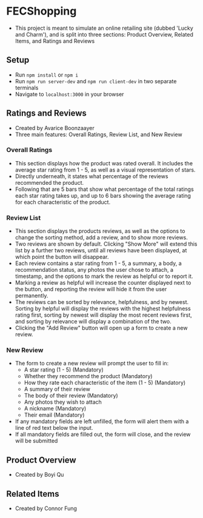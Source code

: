 # FECShopping
 - This project is meant to simulate an online retailing site (dubbed 'Lucky and Charm'), and is split into three sections: Product Overview, Related Items, and Ratings and Reviews

## Setup
 - Run `npm install` or `npm i`
 - Run `npm run server-dev` and `npm run client-dev` in two separate terminals
 - Navigate to `localhost:3000` in your browser

## Ratings and Reviews
 - Created by Avarice Boonzaayer
 - Three main features: Overall Ratings, Review List, and New Review

### Overall Ratings
 - This section displays how the product was rated overall. It includes the average star rating from 1 - 5, as well as a visual representation of stars.
 - Directly underneath, it states what percentage of the reviews recommended the product.
 - Following that are 5 bars that show what percentage of the total ratings each star rating takes up, and up to 6 bars showing the average rating for each characteristic of the product.

### Review List
 - This section displays the products reviews, as well as the options to change the sorting method, add a review, and to show more reviews.
 - Two reviews are shown by default. Clicking "Show More" will extend this list by a further two reviews, until all reviews have been displayed, at which point the button will disappear.
 - Each review contains a star rating from 1 - 5, a summary, a body, a recommendation status, any photos the user chose to attach, a timestamp, and the options to mark the review as helpful or to report it.
 - Marking a review as helpful will increase the counter displayed next to the button, and reporting the review will hide it from the user permanently.
 - The reviews can be sorted by relevance, helpfulness, and by newest. Sorting by helpful will display the reviews with the highest helpfulness rating first, sorting by newest will display the most recent reviews first, and sorting by relevance will display a combination of the two.
 - Clicking the "Add Review" button will open up a form to create a new review.

### New Review
 - The form to create a new review will prompt the user to fill in:
   - A star rating (1 - 5) (Mandatory)
   - Whether they recommend the product (Mandatory)
   - How they rate each characteristic of the item (1 - 5) (Mandatory)
   - A summary of their review
   - The body of their review (Mandatory)
   - Any photos they wish to attach
   - A nickname (Mandatory)
   - Their email (Mandatory)
 - If any mandatory fields are left unfilled, the form will alert them with a line of red text below the input.
 - If all mandatory fields are filled out, the form will close, and the review will be submitted

## Product Overview
 - Created by Boyi Qu

## Related Items
 - Created by Connor Fung
